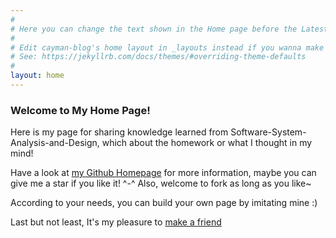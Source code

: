 ```yaml
---
#
# Here you can change the text shown in the Home page before the Latest Posts section.
#
# Edit cayman-blog's home layout in _layouts instead if you wanna make some changes
# See: https://jekyllrb.com/docs/themes/#overriding-theme-defaults
#
layout: home
---
```


### Welcome to My Home Page!

Here is my page for sharing knowledge learned from Software-System-Analysis-and-Design, which about the homework or what I thought in my mind!

Have a look at [my Github Homepage](https://github.com/joece) for more information, maybe you can give me a star if you like it! ^-^ Also, welcome to fork as long as you like~

According to your needs, you can build your own page by imitating mine :)

Last but not least, It's my pleasure to [make a friend](https://joece.github.io/contact.html)
